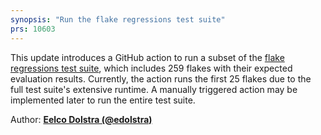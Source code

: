 ```yaml
---
synopsis: "Run the flake regressions test suite"
prs: 10603
---
```


This update introduces a GitHub action to run a subset of the [flake regressions test suite](https://github.com/NixOS/flake-regressions), which includes 259 flakes with their expected evaluation results. Currently, the action runs the first 25 flakes due to the full test suite's extensive runtime. A manually triggered action may be implemented later to run the entire test suite.

Author: [**Eelco Dolstra (@edolstra)**](https://github.com/edolstra)
